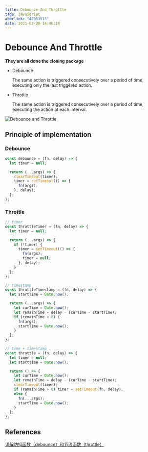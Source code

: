 ```yaml
---
title: Debounce And Throttle
tags: JavaScript
abbrlink: "48951515"
date: 2021-03-20 16:46:18
---
```


# Debounce And Throttle

**They are all done the closing package**

- Debounce

  The same action is triggered consecutively over a period of time, executing only the last triggered action.

- Throttle

  The same action is triggered consecutively over a period of time, executing the action at each interval.

![Debounce and Throttle](https://cdn.jsdelivr.net/gh/SmaIIstars/imgCDN/myBlog/Debounce&Throttle.png)

## Principle of implementation

### Debounce

```js
const debounce = (fn, delay) => {
  let timer = null;

  return (...args) => {
    clearTimeout(timer);
    timer = setTimeout(() => {
      fn(args);
    }, delay);
  };
};
```

### Throttle

```js
// timer
const throttleTimer = (fn, delay) => {
  let timer = null;

  return (...args) => {
    if (!timer) {
      timer = setTimeout(() => {
        fn(args);
        timer = null;
      }, delay);
    }
  };
};

// timestamp
const throttleTimestamp = (fn, delay) => {
  let startTime = Date.now();

  return (...args) => {
    let curTime = Date.now();
    let remainTime = delay - (curTime - startTime);
    if (remainTime < 0) {
      fn(args);
      startTime = Date.now();
    }
  };
};

// time + timestamp
const throttle = (fn, delay) => {
  let timer = null;
  let startTime = Date.now();

  return () => {
    let curTime = Date.now();
    let remainTime = delay - (curTime - startTime);
    clearTimeout(timer);
    if (remainTime > 0) timer = setTimeout(fn, delay);
    else {
      fn(...args);
      startTime = Date.now();
    }
  };
};
```

## References

[详解防抖函数（debounce）和节流函数（throttle）](https://www.cnblogs.com/aurora-ql/p/13757733.html)
